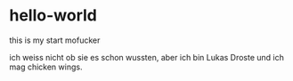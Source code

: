 # hello-world
this is my start mofucker

ich weiss nicht ob sie es schon wussten, aber ich bin Lukas Droste
und ich mag chicken wings.


